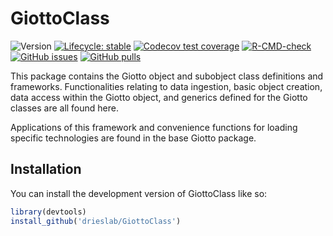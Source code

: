 
<!-- README.md is generated from README.Rmd. Please edit that file -->

# GiottoClass

<!-- badges: start -->

![Version](https://img.shields.io/github/r-package/v/drieslab/GiottoClass)
[![Lifecycle:
stable](https://img.shields.io/badge/lifecycle-stable-brightgreen.svg)](https://lifecycle.r-lib.org/articles/stages.html#stable)
[![Codecov test
coverage](https://codecov.io/gh/jiajic/GiottoClass/branch/main/graph/badge.svg)](https://app.codecov.io/gh/jiajic/GiottoClass?branch=main)
[![R-CMD-check](https://github.com/drieslab/GiottoClass/actions/workflows/R-CMD-check.yml/badge.svg)](https://github.com/drieslab/GiottoClass/actions/workflows/R-CMD-check.yml)
[![GitHub
issues](https://img.shields.io/github/issues/drieslab/Giotto)](https://github.com/drieslab/Giotto/issues)
[![GitHub
pulls](https://img.shields.io/github/issues-pr/drieslab/GiottoClass)](https://github.com/drieslab/GiottoClass/pulls)
<!-- badges: end -->

This package contains the Giotto object and subobject class definitions
and frameworks. Functionalities relating to data ingestion, basic object
creation, data access within the Giotto object, and generics defined for
the Giotto classes are all found here.

Applications of this framework and convenience functions for loading
specific technologies are found in the base Giotto package.

## Installation

You can install the development version of GiottoClass like so:

``` r
library(devtools)
install_github('drieslab/GiottoClass')
```
